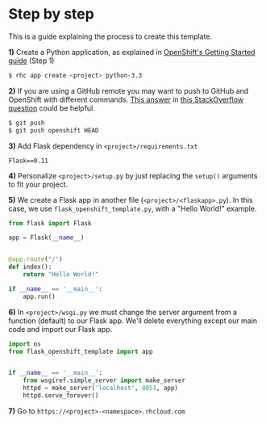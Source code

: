 # Step by step

This is a guide explaining the process to create this template.

**1)** Create a Python application, as explained in [OpenShift's Getting Started guide](https://developers.openshift.com/languages/python/getting-started.html) (Step 1)

```bash
$ rhc app create <project> python-3.3
```

**2)** If you are using a GitHub remote you may want to push to GitHub and OpenShift with different commands. [This answer](http://stackoverflow.com/a/12669112/3281097) in [this StackOverflow question](http://stackoverflow.com/q/12657168/3281097) could be helpful.

```bash
$ git push
$ git push openshift HEAD
``` 

**3)** Add Flask dependency in `<project>/requirements.txt`

```
Flask==0.11
```


**4)** Personalize `<project>/setup.py` by just replacing the `setup()` arguments to fit your project.

**5)** We create a Flask app in another file (`<project>/<flaskapp>.py`). In this case, we use `flask_openshift_template.py`, with a "Hello World!" example.

```python
from flask import Flask

app = Flask(__name__)


@app.route("/")
def index():
    return "Hello World!"

if __name__ == '__main__':
    app.run()
```

**6)** In `<project>/wsgi.py` we must change the server argument from a function (default) to our Flask app. We'll delete everything except our main code and import our Flask app.

```python
import os
from flask_openshift_template import app


if __name__ == '__main__':
    from wsgiref.simple_server import make_server
    httpd = make_server('localhost', 8051, app)
    httpd.serve_forever()
```

**7)** Go to `https://<project>-<namespace>.rhcloud.com`